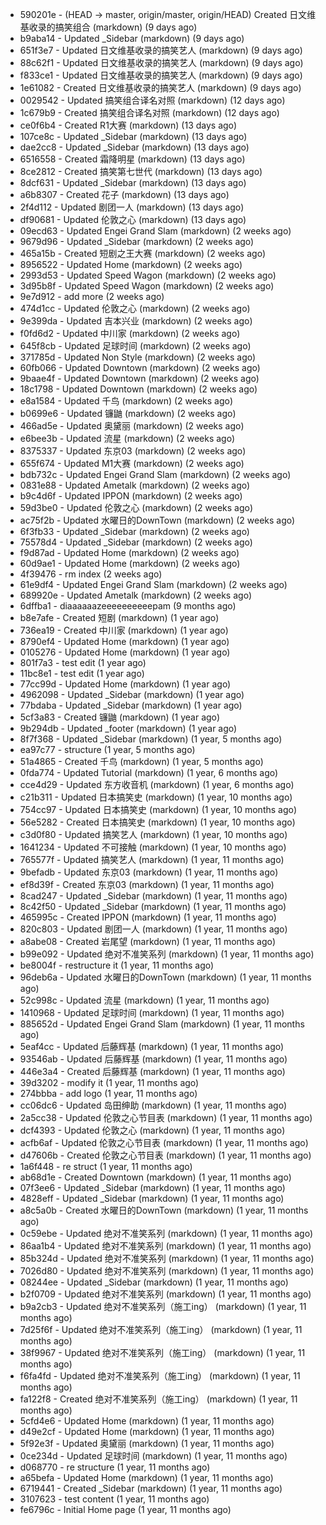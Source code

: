 * 590201e - (HEAD -> master, origin/master, origin/HEAD) Created 日文维基收录的搞笑组合 (markdown) (9 days ago) <TC>
* b9aba14 - Updated _Sidebar (markdown) (9 days ago) <TC>
* 651f3e7 - Updated 日文维基收录的搞笑艺人 (markdown) (9 days ago) <TC>
* 88c62f1 - Updated 日文维基收录的搞笑艺人 (markdown) (9 days ago) <TC>
* f833ce1 - Updated 日文维基收录的搞笑艺人 (markdown) (9 days ago) <TC>
* 1e61082 - Created 日文维基收录的搞笑艺人 (markdown) (9 days ago) <TC>
* 0029542 - Updated 搞笑组合译名对照 (markdown) (12 days ago) <TC>
* 1c679b9 - Created 搞笑组合译名对照 (markdown) (12 days ago) <TC>
* ce0f6b4 - Created R1大赛 (markdown) (13 days ago) <TC>
* 107ce8c - Updated _Sidebar (markdown) (13 days ago) <TC>
* dae2cc8 - Updated _Sidebar (markdown) (13 days ago) <TC>
* 6516558 - Created 霜降明星 (markdown) (13 days ago) <TC>
* 8ce2812 - Created 搞笑第七世代 (markdown) (13 days ago) <TC>
* 8dcf631 - Updated _Sidebar (markdown) (13 days ago) <TC>
* a6b8307 - Created 花子 (markdown) (13 days ago) <TC>
* 2f4d112 - Updated 剧团一人 (markdown) (13 days ago) <TC>
* df90681 - Updated 伦敦之心 (markdown) (13 days ago) <TC>
* 09ecd63 - Updated Engei Grand Slam (markdown) (2 weeks ago) <TC>
* 9679d96 - Updated _Sidebar (markdown) (2 weeks ago) <TC>
* 465a15b - Created 短剧之王大赛 (markdown) (2 weeks ago) <TC>
* 8956522 - Updated Home (markdown) (2 weeks ago) <TC>
* 2993d53 - Updated Speed Wagon (markdown) (2 weeks ago) <TC>
* 3d95b8f - Updated Speed Wagon (markdown) (2 weeks ago) <TC>
* 9e7d912 - add more (2 weeks ago) <tcgriffith>
* 474d1cc - Updated 伦敦之心 (markdown) (2 weeks ago) <TC>
* 9e399da - Updated 吉本兴业 (markdown) (2 weeks ago) <TC>
* f0fd6d2 - Updated 中川家 (markdown) (2 weeks ago) <TC>
* 645f8cb - Updated 足球时间 (markdown) (2 weeks ago) <TC>
* 371785d - Updated Non Style (markdown) (2 weeks ago) <TC>
* 60fb066 - Updated Downtown (markdown) (2 weeks ago) <TC>
* 9baae4f - Updated Downtown (markdown) (2 weeks ago) <TC>
* 18c1798 - Updated Downtown (markdown) (2 weeks ago) <TC>
* e8a1584 - Updated 千鸟 (markdown) (2 weeks ago) <TC>
* b0699e6 - Updated 镰鼬 (markdown) (2 weeks ago) <TC>
* 466ad5e - Updated 奥黛丽 (markdown) (2 weeks ago) <TC>
* e6bee3b - Updated 流星 (markdown) (2 weeks ago) <TC>
* 8375337 - Updated 东京03 (markdown) (2 weeks ago) <TC>
* 655f674 - Updated M1大赛 (markdown) (2 weeks ago) <TC>
* bdb732c - Updated Engei Grand Slam (markdown) (2 weeks ago) <TC>
* 0831e88 - Updated Ametalk (markdown) (2 weeks ago) <TC>
* b9c4d6f - Updated IPPON (markdown) (2 weeks ago) <TC>
* 59d3be0 - Updated 伦敦之心 (markdown) (2 weeks ago) <TC>
* ac75f2b - Updated 水曜日的DownTown (markdown) (2 weeks ago) <TC>
* 6f3fb33 - Updated _Sidebar (markdown) (2 weeks ago) <TC>
* 75578d4 - Updated _Sidebar (markdown) (2 weeks ago) <TC>
* f9d87ad - Updated Home (markdown) (2 weeks ago) <TC>
* 60d9ae1 - Updated Home (markdown) (2 weeks ago) <TC>
* 4f39476 - rm index (2 weeks ago) <tcgriffith>
* 61e9df4 - Updated Engei Grand Slam (markdown) (2 weeks ago) <TC>
* 689920e - Updated Ametalk (markdown) (2 weeks ago) <TC>
* 6dffba1 - diaaaaaazeeeeeeeeeepam (9 months ago) <tcgriffith>
* b8e7afe - Created 短剧 (markdown) (1 year ago) <TC>
* 736ea19 - Created 中川家 (markdown) (1 year ago) <TC>
* 8790ef4 - Updated Home (markdown) (1 year ago) <TC>
* 0105276 - Updated Home (markdown) (1 year ago) <TC>
* 801f7a3 - test edit (1 year ago) <TC>
* 11bc8e1 - test edit (1 year ago) <TC>
* 77cc99d - Updated Home (markdown) (1 year ago) <TC>
* 4962098 - Updated _Sidebar (markdown) (1 year ago) <TC>
* 77bdaba - Updated _Sidebar (markdown) (1 year ago) <TC>
* 5cf3a83 - Created 镰鼬 (markdown) (1 year ago) <TC>
* 9b294db - Updated _footer (markdown) (1 year ago) <TC>
* 8f7f368 - Updated _Sidebar (markdown) (1 year, 5 months ago) <TC>
* ea97c77 - structure (1 year, 5 months ago) <tcgriffith>
* 51a4865 - Created 千鸟 (markdown) (1 year, 5 months ago) <TC>
* 0fda774 - Updated Tutorial (markdown) (1 year, 6 months ago) <TC>
* cce4d29 - Updated 东方收音机 (markdown) (1 year, 6 months ago) <TC>
* c21b311 - Updated 日本搞笑史 (markdown) (1 year, 10 months ago) <TC>
* 754cc97 - Updated 日本搞笑史 (markdown) (1 year, 10 months ago) <TC>
* 56e5282 - Created 日本搞笑史 (markdown) (1 year, 10 months ago) <TC>
* c3d0f80 - Updated 搞笑艺人 (markdown) (1 year, 10 months ago) <TC>
* 1641234 - Updated 不可接触 (markdown) (1 year, 10 months ago) <crossrx>
* 765577f - Updated 搞笑艺人 (markdown) (1 year, 11 months ago) <TC>
* 9befadb - Updated 东京03 (markdown) (1 year, 11 months ago) <TC>
* ef8d39f - Created 东京03 (markdown) (1 year, 11 months ago) <TC>
* 8cad247 - Updated _Sidebar (markdown) (1 year, 11 months ago) <TC>
* 8c42f50 - Updated _Sidebar (markdown) (1 year, 11 months ago) <TC>
* 465995c - Created IPPON (markdown) (1 year, 11 months ago) <TC>
* 820c803 - Updated 剧团一人 (markdown) (1 year, 11 months ago) <TC>
* a8abe08 - Created 岩尾望 (markdown) (1 year, 11 months ago) <TC>
* b99e092 - Updated 绝对不准笑系列 (markdown) (1 year, 11 months ago) <Humi2314>
* be8004f - restructure it (1 year, 11 months ago) <tcgriffith>
* 96deb6a - Updated 水曜日的DownTown (markdown) (1 year, 11 months ago) <Humi2314>
* 52c998c - Updated 流星 (markdown) (1 year, 11 months ago) <tohrusnbs>
* 1410968 - Updated 足球时间 (markdown) (1 year, 11 months ago) <TC>
* 885652d - Updated Engei Grand Slam (markdown) (1 year, 11 months ago) <TC>
* 5eaf4cc - Updated 后藤辉基 (markdown) (1 year, 11 months ago) <TC>
* 93546ab - Updated 后藤辉基 (markdown) (1 year, 11 months ago) <TC>
* 446e3a4 - Created 后藤辉基 (markdown) (1 year, 11 months ago) <TC>
* 39d3202 - modify it (1 year, 11 months ago) <tcgriffith>
* 274bbba - add logo (1 year, 11 months ago) <tcgriffith>
* cc06dc6 - Updated 岛田绅助 (markdown) (1 year, 11 months ago) <TC>
* 2a5cc38 - Updated 伦敦之心节目表 (markdown) (1 year, 11 months ago) <TC>
* dcf4393 - Updated 伦敦之心 (markdown) (1 year, 11 months ago) <TC>
* acfb6af - Updated 伦敦之心节目表 (markdown) (1 year, 11 months ago) <TC>
* d47606b - Created 伦敦之心节目表 (markdown) (1 year, 11 months ago) <TC>
* 1a6f448 - re struct (1 year, 11 months ago) <tcgriffith>
* ab68d1e - Created Downtown (markdown) (1 year, 11 months ago) <TC>
* 07f3ee6 - Updated _Sidebar (markdown) (1 year, 11 months ago) <TC>
* 4828eff - Updated _Sidebar (markdown) (1 year, 11 months ago) <Humi2314>
* a8c5a0b - Created 水曜日的DownTown (markdown) (1 year, 11 months ago) <Humi2314>
* 0c59ebe - Updated 绝对不准笑系列 (markdown) (1 year, 11 months ago) <Humi2314>
* 86aa1b4 - Updated 绝对不准笑系列 (markdown) (1 year, 11 months ago) <Humi2314>
* 85b324d - Updated 绝对不准笑系列 (markdown) (1 year, 11 months ago) <Humi2314>
* 7026d80 - Updated 绝对不准笑系列 (markdown) (1 year, 11 months ago) <Humi2314>
* 08244ee - Updated _Sidebar (markdown) (1 year, 11 months ago) <Humi2314>
* b2f0709 - Updated 绝对不准笑系列 (markdown) (1 year, 11 months ago) <Humi2314>
* b9a2cb3 - Updated 绝对不准笑系列（施工ing） (markdown) (1 year, 11 months ago) <Humi2314>
* 7d25f6f - Updated 绝对不准笑系列（施工ing） (markdown) (1 year, 11 months ago) <Humi2314>
* 38f9967 - Updated 绝对不准笑系列（施工ing） (markdown) (1 year, 11 months ago) <Humi2314>
* f6fa4fd - Updated 绝对不准笑系列（施工ing） (markdown) (1 year, 11 months ago) <Humi2314>
* fa122f8 - Created 绝对不准笑系列（施工ing） (markdown) (1 year, 11 months ago) <Humi2314>
* 5cfd4e6 - Updated Home (markdown) (1 year, 11 months ago) <TC>
* d49e2cf - Updated Home (markdown) (1 year, 11 months ago) <TC>
* 5f92e3f - Updated 奥黛丽 (markdown) (1 year, 11 months ago) <TC>
* 0ce234d - Updated 足球时间 (markdown) (1 year, 11 months ago) <TC>
* d068770 - re structure (1 year, 11 months ago) <tcgriffith>
* a65befa - Updated Home (markdown) (1 year, 11 months ago) <TC>
* 6719441 - Created _Sidebar (markdown) (1 year, 11 months ago) <TC>
* 3107623 - test content (1 year, 11 months ago) <tcgriffith>
* fe6796c - Initial Home page (1 year, 11 months ago) <TC>